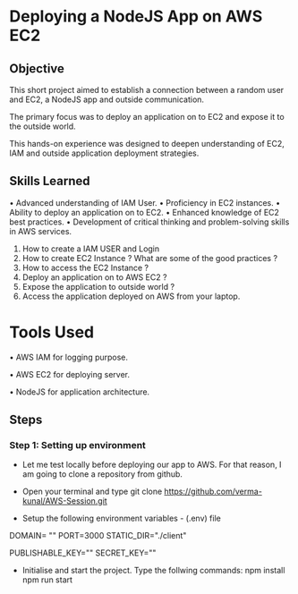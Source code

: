 # Deploying a NodeJS App on AWS EC2


## Objective

This short project aimed to establish a connection between a random user and EC2, a NodeJS app and outside communication. 

The primary focus was to  deploy an application on to EC2 and expose it to the outside world. 

This hands-on experience was designed to deepen understanding of EC2, IAM and outside application deployment strategies.


## Skills Learned

•	Advanced understanding of IAM User.
•	Proficiency in EC2 instances.
•	Ability to deploy an application on to EC2.
•	Enhanced knowledge of EC2 best practices.
•	Development of critical thinking and problem-solving skills in AWS services.

1. How to create a IAM USER and Login 
2. How to create EC2 Instance ? What are some of the good practices ?
3. How to access the EC2 Instance ?
4. Deploy an application on to AWS EC2 ?
5. Expose the application to outside world ?
6. Access the application deployed on AWS from your laptop.

# Tools Used

•	AWS IAM for logging purpose.

•	AWS EC2 for deploying server.

•	NodeJS for application architecture.


## Steps


### Step 1: Setting up environment

- Let me test locally before deploying our app to AWS. For that reason, I am going to clone a repository from github. 

- Open your terminal and type git clone https://github.com/verma-kunal/AWS-Session.git

- Setup the following environment variables - (.env) file

DOMAIN= ""
PORT=3000
STATIC_DIR="./client"

PUBLISHABLE_KEY=""
SECRET_KEY=""

- Initialise and start the project. Type the follwing commands:
npm install
npm run start


